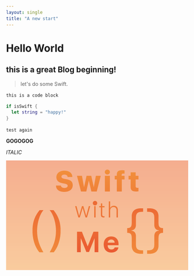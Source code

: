 ```yaml
---
layout: single
title: "A new start"
---
```


# Hello World

## this is a great Blog beginning!

> let's do some Swift.

```
this is a code block
```

```swift
if isSwift {
  let string = "happy!"
}
```

`test again`

**GOGOGOG**

*ITALIC*

![image](/assets/images/swiftWithMeTeaserImage500x300.png)
